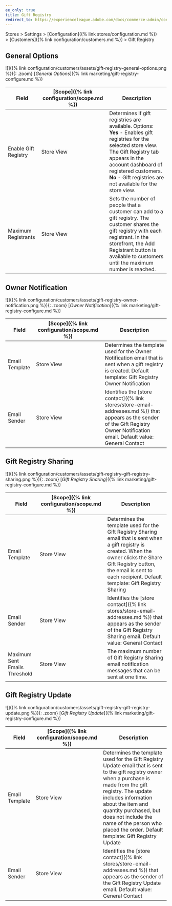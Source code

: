```yaml
---
ee_only: true
title: Gift Registry
redirect_to: https://experienceleague.adobe.com/docs/commerce-admin/config/customers/gift-registry.html
---
```


Stores > Settings > [Configuration]({% link stores/configuration.md %}) > [Customers]({% link configuration/customers.md %}) > Gift Registry

## General Options

![]({% link configuration/customers/assets/gift-registry-general-options.png %}){: .zoom}
[_General Options_]({% link marketing/gift-registry-configure.md %})

|Field|[Scope]({% link configuration/scope.md %})|Description|
|--- |--- |--- |
|Enable Gift Registry|Store View|Determines if gift registries are available. Options: <br/>**Yes** - Enables gift registries for the selected store view. The Gift Registry tab appears in the account dashboard of registered customers. <br/>**No** - Gift registries are not available for the store view.|
|Maximum Registrants|Store View|Sets the number of people that a customer can add to a gift registry. The customer shares the gift registry with each registrant. In the storefront, the Add Registrant button is available to customers until the maximum number is reached.|

## Owner Notification

![]({% link configuration/customers/assets/gift-registry-owner-notification.png %}){: .zoom}
[_Owner Notification_]({% link marketing/gift-registry-configure.md %})

|Field|[Scope]({% link configuration/scope.md %})|Description|
|--- |--- |--- |
|Email Template|Store View|Determines the template used for the Owner Notification email that is sent when a gift registry is created. Default template: Gift Registry Owner Notification|
|Email Sender|Store View|Identifies the [store contact]({% link stores/store-email-addresses.md %}) that appears as the sender of the Gift Registry Owner Notification email. Default value: General Contact|

## Gift Registry Sharing

![]({% link configuration/customers/assets/gift-registry-gift-registry-sharing.png %}){: .zoom}
[_Gift Registry Sharing_]({% link marketing/gift-registry-configure.md %})

|Field|[Scope]({% link configuration/scope.md %})|Description|
|--- |--- |--- |
|Email Template|Store View|Determines the template used for the Gift Registry Sharing email that is sent when a gift registry is created. When the owner clicks the Share Gift Registry button, the email is sent to each recipient. Default template: Gift Registry Sharing|
|Email Sender|Store View|Identifies the [store contact]({% link stores/store-email-addresses.md %}) that appears as the sender of the Gift Registry Sharing email. Default value: General Contact|
|Maximum Sent Emails Threshold|Store View|The maximum number of Gift Registry Sharing email notification messages that can be sent at one time.|

## Gift Registry Update

![]({% link configuration/customers/assets/gift-registry-gift-registry-update.png %}){: .zoom}
[_Gift Registry Update_]({% link marketing/gift-registry-configure.md %})

|Field|[Scope]({% link configuration/scope.md %})|Description|
|--- |--- |--- |
|Email Template|Store View|Determines the template used for the Gift Registry Update email that is sent to the gift registry owner when a purchase is made from the gift registry. The update includes information about the item and quantity purchased, but does not include the name of the person who placed the order. Default template: Gift Registry Update|
|Email Sender|Store View|Identifies the [store contact]({% link stores/store-email-addresses.md %}) that appears as the sender of the Gift Registry Update email. Default value: General Contact|
